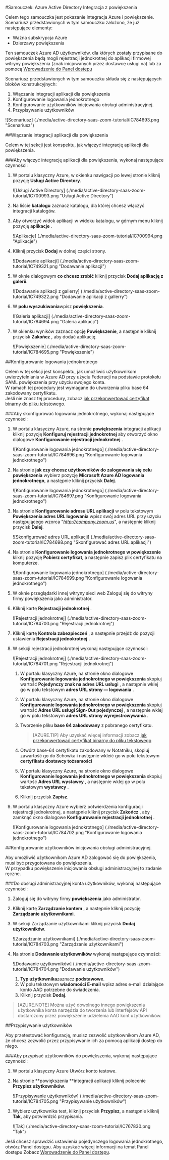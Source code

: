 <properties 
    pageTitle="Samouczek: Azure Active Directory Integracja z powiększenia | Microsoft Azure" 
    description="Dowiedz się, jak użyć powiększenia z usługą Azure Active Directory w celu włączenia rejestracji jednokrotnej, automatycznego inicjowania obsługi administracyjnej i nie tylko!." 
    services="active-directory" 
    authors="jeevansd"  
    documentationCenter="na" 
    manager="femila"/>
<tags 
    ms.service="active-directory" 
    ms.devlang="na" 
    ms.topic="article" 
    ms.tgt_pltfrm="na" 
    ms.workload="identity" 
    ms.date="08/16/2016" 
    ms.author="jeedes" />

#<a name="tutorial-azure-active-directory-integration-with-zoom"></a>Samouczek: Azure Active Directory Integracja z powiększenia
  
Celem tego samouczka jest pokazanie integracja Azure i powiększenie.  
Scenariusz przedstawionych w tym samouczku założono, że już następujące elementy:

-   Ważna subskrypcja Azure
-   Dzierżawy powiększenia
  
Ten samouczek Azure AD użytkowników, dla których zostały przypisane do powiększenia będą mogli rejestracji jednokrotnej do aplikacji firmowej witryny powiększenia (znak inicjowanych przez dostawcę usługi na) lub za pomocą [Wprowadzenie do Panel dostępu](active-directory-saas-access-panel-introduction.md)
  
Scenariusz przedstawionych w tym samouczku składa się z następujących bloków konstrukcyjnych:

1.  Włączanie integracji aplikacji dla powiększenia
2.  Konfigurowanie logowania jednokrotnego
3.  Konfigurowanie użytkowników inicjowania obsługi administracyjnej.
4.  Przypisywanie użytkowników

![Scenariusz] (./media/active-directory-saas-zoom-tutorial/IC784693.png "Scenariusz")

##<a name="enabling-the-application-integration-for-zoom"></a>Włączanie integracji aplikacji dla powiększenia
  
Celem w tej sekcji jest konspektu, jak włączyć integrację aplikacji dla powiększenia.

###<a name="to-enable-the-application-integration-for-zoom-perform-the-following-steps"></a>Aby włączyć integrację aplikacji dla powiększenia, wykonaj następujące czynności:

1.  W portalu klasyczny Azure, w okienku nawigacji po lewej stronie kliknij pozycję **Usługi Active Directory**.

    ![Usługi Active Directory] (./media/active-directory-saas-zoom-tutorial/IC700993.png "Usługi Active Directory")

2.  Na liście **katalogu** zaznacz katalogu, dla której chcesz włączyć integracji katalogów.

3.  Aby otworzyć widok aplikacji w widoku katalogu, w górnym menu kliknij pozycję **aplikacje** .

    ![Aplikacje] (./media/active-directory-saas-zoom-tutorial/IC700994.png "Aplikacje")

4.  Kliknij przycisk **Dodaj** w dolnej części strony.

    ![Dodawanie aplikacji] (./media/active-directory-saas-zoom-tutorial/IC749321.png "Dodawanie aplikacji")

5.  W oknie dialogowym **co chcesz zrobić** kliknij przycisk **Dodaj aplikację z galerii**.

    ![Dodawanie aplikacji z gallerry] (./media/active-directory-saas-zoom-tutorial/IC749322.png "Dodawanie aplikacji z gallerry")

6.  W **polu wyszukiwania**wpisz **powiększenia**.

    ![Galeria aplikacji] (./media/active-directory-saas-zoom-tutorial/IC784694.png "Galeria aplikacji")

7.  W okienku wyników zaznacz opcję **Powiększenie**, a następnie kliknij przycisk **Zakończ** , aby dodać aplikację.

    ![Powiększenie] (./media/active-directory-saas-zoom-tutorial/IC784695.png "Powiększenie")

##<a name="configuring-single-sign-on"></a>Konfigurowanie logowania jednokrotnego
  
Celem w tej sekcji jest konspektu, jak umożliwić użytkownikom uwierzytelniania w Azure AD przy użyciu Federacji na podstawie protokołu SAML powiększenia przy użyciu swojego konta.  
W ramach tej procedury jest wymagane do utworzenia pliku base 64 zakodowany certyfikatu.  
Jeśli nie znasz tej procedury, zobacz [jak przekonwertować certyfikat binarny do pliku tekstowego](http://youtu.be/PlgrzUZ-Y1o).

###<a name="to-configure-single-sign-on-perform-the-following-steps"></a>Aby skonfigurować logowania jednokrotnego, wykonaj następujące czynności:

1.  W portalu klasyczny Azure, na stronie **powiększenia** integracji aplikacji kliknij pozycję **Konfiguruj rejestracji jednokrotnej** aby otworzyć okno dialogowe **Konfigurowanie rejestracji jednokrotnej** .

    ![Konfigurowanie logowania jednokrotnego] (./media/active-directory-saas-zoom-tutorial/IC784696.png "Konfigurowanie logowania jednokrotnego")

2.  Na stronie **jak czy chcesz użytkowników do zalogowania się celu powiększenia** wybierz pozycję **Microsoft Azure AD logowania jednokrotnego**, a następnie kliknij przycisk **Dalej**.

    ![Konfigurowanie logowania jednokrotnego] (./media/active-directory-saas-zoom-tutorial/IC784697.png "Konfigurowanie logowania jednokrotnego")

3.  Na stronie **Konfigurowanie adresu URL aplikacji** w polu tekstowym **Powiększenia adres URL logowania** wpisz swój adres URL przy użyciu następującego wzorca "*http://company.zoom.us*", a następnie kliknij przycisk **Dalej**.

    ![Skonfigurować adres URL aplikacji] (./media/active-directory-saas-zoom-tutorial/IC784698.png "Skonfigurować adres URL aplikacji")

4.  Na stronie **Konfigurowanie logowania jednokrotnego w powiększenie** kliknij pozycję **Pobierz certyfikat**, a następnie zapisz plik certyfikatu na komputerze.

    ![Konfigurowanie logowania jednokrotnego] (./media/active-directory-saas-zoom-tutorial/IC784699.png "Konfigurowanie logowania jednokrotnego")

5.  W oknie przeglądarki innej witryny sieci web Zaloguj się do witryny firmy powiększenia jako administrator.

6.  Kliknij kartę **Rejestracji jednokrotnej** .

    ![Rejestracji jednokrotnej] (./media/active-directory-saas-zoom-tutorial/IC784700.png "Rejestracji jednokrotnej")

7.  Kliknij kartę **Kontrola zabezpieczeń** , a następnie przejdź do pozycji ustawienia **Rejestracji jednokrotnej** .

8.  W sekcji rejestracji jednokrotnej wykonaj następujące czynności:

    ![Rejestracji jednokrotnej] (./media/active-directory-saas-zoom-tutorial/IC784701.png "Rejestracji jednokrotnej")

    1.  W portalu klasyczny Azure, na stronie okno dialogowe **Konfigurowanie logowania jednokrotnego w powiększenia** skopiuj wartość **Pojedynczy znak na adres URL usługi** , a następnie wklej go w polu tekstowym **adres URL strony — logowania** .
    2.  W portalu klasyczny Azure, na stronie okno dialogowe **Konfigurowanie logowania jednokrotnego w powiększenia** skopiuj wartość **Adres URL usługi Sign-Out pojedynczej** , a następnie wklej go w polu tekstowym **adres URL strony wyrejestrowywania** .
    3.  Tworzenie pliku **base 64 zakodowany** z pobranego certyfikatu.  

        >[AZURE.TIP] Aby uzyskać więcej informacji zobacz [jak przekonwertować certyfikat binarny do pliku tekstowego](http://youtu.be/PlgrzUZ-Y1o)

    4.  Otwórz base-64 certyfikatu zakodowany w Notatniku, skopiuj zawartość go do Schowka i następnie wkleić go w polu tekstowym **certyfikatu dostawcy tożsamości**
    5.  W portalu klasyczny Azure, na stronie okno dialogowe **Konfigurowanie logowania jednokrotnego w powiększenia** skopiuj wartość **Adres URL wystawcy** , a następnie wklej go w polu tekstowym **wystawcy** .
    6.  Kliknij przycisk **Zapisz**.

9.  W portalu klasyczny Azure wybierz potwierdzenia konfiguracji rejestracji jednokrotnej, a następnie kliknij przycisk **Zakończ** , aby zamknąć okno dialogowe **Konfigurowanie rejestracji jednokrotnej** .

    ![Konfigurowanie logowania jednokrotnego] (./media/active-directory-saas-zoom-tutorial/IC784702.png "Konfigurowanie logowania jednokrotnego")

##<a name="configuring-user-provisioning"></a>Konfigurowanie użytkowników inicjowania obsługi administracyjnej.
  
Aby umożliwić użytkownikom Azure AD zalogować się do powiększenia, musi być przygotowana do powiększenia.  
W przypadku powiększenie inicjowania obsługi administracyjnej to zadanie ręczne.

###<a name="to-provision-a-user-accounts-perform-the-following-steps"></a>Do obsługi administracyjnej konta użytkowników, wykonaj następujące czynności:

1.  Zaloguj się do witryny firmy **powiększenia** jako administrator.

2.  Kliknij kartę **Zarządzanie kontem** , a następnie kliknij pozycję **Zarządzanie użytkownikami**.

3.  W sekcji Zarządzanie użytkownikami kliknij przycisk **Dodaj użytkowników**.

    ![Zarządzanie użytkownikami] (./media/active-directory-saas-zoom-tutorial/IC784703.png "Zarządzanie użytkownikami")

4.  Na stronie **Dodawanie użytkowników** wykonaj następujące czynności:

    ![Dodawanie użytkowników] (./media/active-directory-saas-zoom-tutorial/IC784704.png "Dodawanie użytkowników")

    1.  **Typ użytkownika**zaznacz **podstawowe**.
    2.  W polu tekstowym **wiadomości E-mail** wpisz adres e-mail działające konto AAD potrzebne do świadczenia.
    3.  Kliknij przycisk **Dodaj**.

>[AZURE.NOTE] Można użyć dowolnego innego powiększenia użytkownika konta narzędzia do tworzenia lub interfejsów API dostarczony przez powiększenie udzielenia AAD kont użytkowników.

##<a name="assigning-users"></a>Przypisywanie użytkowników
  
Aby przetestować konfigurację, musisz zezwolić użytkownikom Azure AD, że chcesz zezwolić przez przypisywanie ich za pomocą aplikacji dostęp do niego.

###<a name="to-assign-users-to-zoom-perform-the-following-steps"></a>Aby przypisać użytkowników do powiększenia, wykonaj następujące czynności:

1.  W portalu klasyczny Azure Utwórz konto testowe.

2.  Na stronie **powiększenia **integracji aplikacji kliknij polecenie **Przypisz użytkowników**.

    ![Przypisywanie użytkowników] (./media/active-directory-saas-zoom-tutorial/IC784705.png "Przypisywanie użytkowników")

3.  Wybierz użytkownika test, kliknij przycisk **Przypisz**, a następnie kliknij **Tak,** aby potwierdzić przypisania.

    ![Tak] (./media/active-directory-saas-zoom-tutorial/IC767830.png "Tak")
  
Jeśli chcesz sprawdzić ustawienia pojedynczego logowania jednokrotnego, otwórz Panel dostępu. Aby uzyskać więcej informacji na temat Panel dostępu Zobacz [Wprowadzenie do Panel dostępu](active-directory-saas-access-panel-introduction.md).